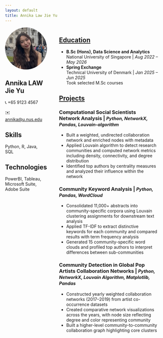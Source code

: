 ```yaml
---
layout: default
title: Annika Law Jie Yu
---
```


<div style="display: flex; gap: 40px; align-items: flex-start;">

  <!-- Left column: photo + contact -->
  <div style="flex: 1; max-width: 200px;">
    <img src="/assets/photo.jpg" alt="Annika Law Jie Yu" style="width:100%; border-radius:50%; object-fit:cover;">
    <h2>Annika LAW Jie Yu</h2>
    <p>📞 +65 9123 4567</p>
    <p>✉️ <a href="mailto:annika@u.nus.edu">annika@u.nus.edu</a></p>
    <h2>Skills</h2>
    <p>Python, R, Java, SQL</p>
    <h2>Technologies</h2>
    <p>PowerBI, Tableau, Microsoft Suite, Adobe Suite</p>
  </div>

  <!-- Right column: main content -->
<div style="flex: 3;">

  <!-- Education -->
  <h2 style="text-decoration: underline;">Education</h2>
  <ul>
    <li><strong>B.Sc (Hons), Data Science and Analytics</strong><br>
        National University of Singapore | <em>Aug 2022 – May 2026</em>
    </li>
    <li><strong>Spring Exchange</strong><br>
        Technical University of Denmark | <em>Jan 2025 – Jun 2025</em><br>
        Took selected M.Sc courses
    </li>
  </ul>

  <!-- Projects -->
  <h2 style="text-decoration: underline;">Projects</h2>

  <h3>
    Computational Social Scientists Network Analysis |
    <span style="font-size: 0.9em; font-style: italic;"> Python, NetworkX, Pandas, Louvain-algorithm</span>
  </h3>
  <ul>
    <li>Built a weighted, undirected collaboration network and enriched nodes with metadata</li>
    <li>Applied Louvain algorithm to detect research communities and computed network metrics including density, connectivity, and degree distribution</li>
    <li>Identified top authors by centrality measures and analyzed their influence within the network</li>
  </ul>

  <h3>
    Community Keyword Analysis |
    <span style="font-size: 0.9em; font-style: italic;"> Python, Pandas, WordCloud</span>
  </h3>
  <ul>
    <li>Consolidated 11,000+ abstracts into community-specific corpora using Louvain clustering assignments for downstream text analysis</li>
    <li>Applied TF-IDF to extract distinctive keywords for each community and compared results with term frequency analysis</li>
    <li>Generated 15 community-specific word clouds and profiled top authors to interpret differences between sub-communities</li>
  </ul>

  <h3>
    Community Detection in Global Pop Artists Collaboration Networks |
    <span style="font-size: 0.9em; font-style: italic;"> Python, NetworkX, Louvain Algorithm, Matplotlib, Pandas</span>
  </h3>
  <ul>
    <li>Constructed yearly weighted collaboration networks (2017–2019) from artist co-occurrence datasets</li>
    <li>Created comparative network visualizations across the years, with node size reflecting degree and color representing community</li>
    <li>Built a higher-level community-to-community collaboration graph highlighting core clusters</li>
  </ul>

</div>
